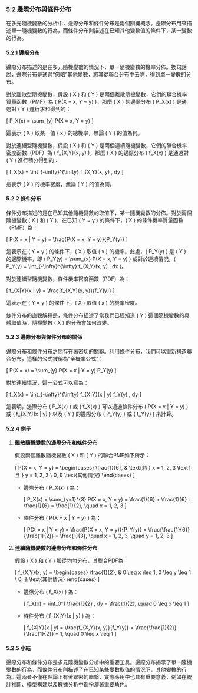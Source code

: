 ### 5.2 邊際分布與條件分布

在多元隨機變數的分析中，邊際分布和條件分布是兩個關鍵概念。邊際分布用來描述單一隨機變數的行為，而條件分布則描述在已知其他變數值的條件下，某一變數的行為。

#### 5.2.1 邊際分布

邊際分布描述的是在多元隨機變數的情況下，單一隨機變數的機率分佈。換句話說，邊際分布是通過“忽略”其他變數，將其從聯合分布中去除，得到單一變數的分布。

對於離散型隨機變數，假設 \( X \) 和 \( Y \) 是兩個離散隨機變數，它們的聯合機率質量函數（PMF）為 \( P(X = x, Y = y) \)。那麼 \( X \) 的邊際分布 \( P_X(x) \) 是通過對 \( Y \) 進行求和得到的：

\[
P_X(x) = \sum_{y} P(X = x, Y = y)
\]

這表示 \( X \) 取某一值 \( x \) 的總機率，無論 \( Y \) 的值為何。

對於連續型隨機變數，假設 \( X \) 和 \( Y \) 是兩個連續隨機變數，它們的聯合機率密度函數（PDF）為 \( f_{X,Y}(x, y) \)，那麼 \( X \) 的邊際分布 \( f_X(x) \) 是通過對 \( Y \) 進行積分得到的：

\[
f_X(x) = \int_{-\infty}^{\infty} f_{X,Y}(x, y) \, dy
\]

這表示 \( X \) 的機率密度，無論 \( Y \) 的值為何。

#### 5.2.2 條件分布

條件分布描述的是在已知其他隨機變數的取值下，某一隨機變數的分佈。對於兩個隨機變數 \( X \) 和 \( Y \)，在已知 \( Y = y \) 的條件下，\( X \) 的條件機率質量函數（PMF）為：

\[
P(X = x | Y = y) = \frac{P(X = x, Y = y)}{P_Y(y)}
\]

這表示在 \( Y = y \) 的條件下，\( X \) 取值 \( x \) 的機率。此處，\( P_Y(y) \) 是 \( Y \) 的邊際機率，即 \( P_Y(y) = \sum_{x} P(X = x, Y = y) \) 或對於連續情況，\( P_Y(y) = \int_{-\infty}^{\infty} f_{X,Y}(x, y) \, dx \)。

對於連續型隨機變數，條件機率密度函數（PDF）為：

\[
f_{X|Y}(x | y) = \frac{f_{X,Y}(x, y)}{f_Y(y)}
\]

這表示在 \( Y = y \) 的條件下，\( X \) 取值 \( x \) 的機率密度。

條件分布的直觀解釋是，條件分布描述了當我們已經知道 \( Y \) 這個隨機變數的具體取值時，隨機變數 \( X \) 的分佈會如何改變。

#### 5.2.3 邊際分布與條件分布的關係

邊際分布和條件分布之間存在著密切的關聯。利用條件分布，我們可以重新構造聯合分布，這樣的公式被稱為“全概率公式”：

\[
P(X = x) = \sum_{y} P(X = x | Y = y) P_Y(y)
\]

對於連續情況，這一公式可以寫為：

\[
f_X(x) = \int_{-\infty}^{\infty} f_{X|Y}(x | y) f_Y(y) \, dy
\]

這表明，邊際分布 \( P_X(x) \) 或 \( f_X(x) \) 可以通過條件分布 \( P(X = x | Y = y) \) 或 \( f_{X|Y}(x | y) \) 以及 \( Y \) 的邊際分布 \( P_Y(y) \) 或 \( f_Y(y) \) 來計算。

#### 5.2.4 例子

1. **離散隨機變數的邊際分布和條件分布**

   假設兩個離散隨機變數 \( X \) 和 \( Y \) 的聯合PMF如下所示：

   \[
   P(X = x, Y = y) = \begin{cases}
   \frac{1}{6}, & \text{若 } x = 1, 2, 3 \text{ 且 } y = 1, 2, 3 \\
   0, & \text{其他情況}
   \end{cases}
   \]

   - 邊際分布 \( P_X(x) \) 為：

     \[
     P_X(x) = \sum_{y=1}^{3} P(X = x, Y = y) = \frac{1}{6} + \frac{1}{6} + \frac{1}{6} = \frac{1}{2}, \quad x = 1, 2, 3
     \]

   - 條件分布 \( P(X = x | Y = y) \) 為：

     \[
     P(X = x | Y = y) = \frac{P(X = x, Y = y)}{P_Y(y)} = \frac{\frac{1}{6}}{\frac{1}{2}} = \frac{1}{3}, \quad x = 1, 2, 3, \quad y = 1, 2, 3
     \]

2. **連續隨機變數的邊際分布和條件分布**

   假設 \( X \) 和 \( Y \) 服從均勻分布，其聯合PDF為：

   \[
   f_{X,Y}(x, y) = \begin{cases}
   \frac{1}{2}, & 0 \leq x \leq 1, 0 \leq y \leq 1 \\
   0, & \text{其他情況}
   \end{cases}
   \]

   - 邊際分布 \( f_X(x) \) 為：

     \[
     f_X(x) = \int_0^1 \frac{1}{2} \, dy = \frac{1}{2}, \quad 0 \leq x \leq 1
     \]

   - 條件分布 \( f_{X|Y}(x | y) \) 為：

     \[
     f_{X|Y}(x | y) = \frac{f_{X,Y}(x, y)}{f_Y(y)} = \frac{\frac{1}{2}}{\frac{1}{2}} = 1, \quad 0 \leq x \leq 1
     \]

#### 5.2.5 小結

邊際分布和條件分布是多元隨機變數分析中的重要工具。邊際分布揭示了單一隨機變數的行為，而條件分布則描述了在已知某些變數取值的情況下，其他變數的行為。這兩者不僅在理論上有著緊密的聯繫，實際應用中也具有重要意義，例如在統計推斷、模型構建以及數據分析中都扮演著重要角色。